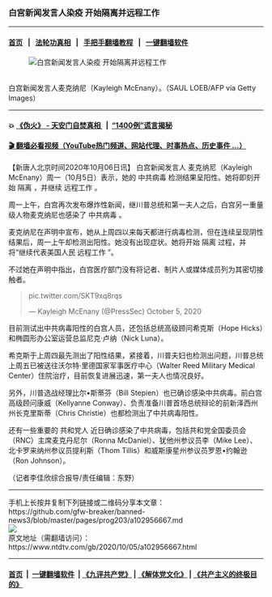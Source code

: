 ### 白宫新闻发言人染疫 开始隔离并远程工作
------------------------

#### [首页](https://github.com/gfw-breaker/banned-news3/blob/master/README.md) &nbsp;&nbsp;|&nbsp;&nbsp; [法轮功真相](https://github.com/begood0513/basic/blob/master/README.md)  &nbsp;&nbsp;|&nbsp;&nbsp; [手把手翻墙教程](https://github.com/gfw-breaker/guides/wiki)  &nbsp;&nbsp;|&nbsp;&nbsp; [一键翻墙软件](https://github.com/gfw-breaker/nogfw/blob/master/README.md)  



<div><div class="featured_image">
 <figure>
  <img alt="白宫新闻发言人染疫 开始隔离并远程工作" src="https://i.ntdtv.com/assets/uploads/2020/10/Untitled-7-800x450.jpg"/>
 </figure><br/>
 <span class="caption">
  白宫新闻发言人麦克纳尼（Kayleigh McEnany）。（SAUL LOEB/AFP via Getty Images）
 </span>
</div>
</div><hr/>

#### 💥 [《伪火》 - 天安门自焚真相 ](http://158.247.195.190:10000/videos/blog/weihuo.html)&nbsp; |&nbsp; [“1400例”谎言揭秘  ](http://158.247.195.190:10000/videos/blog/jiexi1400.html)

#### [ 🎬  翻墙必看视频（YouTube热门频道、网站代理、时事热点、历史事件 ...）](https://github.com/gfw-breaker/links/blob/master/banned.md)

<div><div class="post_content" itemprop="articleBody">
 <p>
  【新唐人北京时间2020年10月06日讯】
  <ok href="https://www.ntdtv.com/gb/白宫新闻发言人.htm">
   白宫新闻发言人
  </ok>
  麦克纳尼（Kayleigh McEnany）周一（10月5日）表示，她的
  <ok href="https://www.ntdtv.com/gb/中共病毒.htm">
   中共病毒
  </ok>
  检测结果呈阳性。她将即刻开始
  <ok href="https://www.ntdtv.com/gb/隔离.htm">
   隔离
  </ok>
  ，并继续
  <ok href="https://www.ntdtv.com/gb/远程工作.htm">
   远程工作
  </ok>
  。
 </p>
 <p>
  周一上午，白宫再次发布爆炸性新闻，继川普总统和第一夫人之后，白宫另一重量级人物麦克纳尼也感染了
  <ok href="https://www.ntdtv.com/gb/中共病毒.htm">
   中共病毒
  </ok>
  。
 </p>
 <p>
  麦克纳尼在声明中宣布，她从上周四以来每天都进行病毒检测，但在连续呈现阴性结果后，周一上午却检测出阳性。她没有出现症状。她将开始
  <ok href="https://www.ntdtv.com/gb/隔离.htm">
   隔离
  </ok>
  过程，并将“继续代表美国人民
  <ok href="https://www.ntdtv.com/gb/远程工作.htm">
   远程工作
  </ok>
  ”。
 </p>
 <p>
  不过她在声明中指出，白宫医疗部门没有将记者、制片人或媒体成员列为其密切接触者。
 </p>
 <blockquote class="twitter-tweet">
  <p dir="ltr" lang="und">
   <ok href="https://t.co/SKT9xq8rqs">
    pic.twitter.com/SKT9xq8rqs
   </ok>
  </p>
  <p>
   — Kayleigh McEnany (@PressSec)
   <ok href="https://twitter.com/PressSec/status/1313138387994509313?ref_src=twsrc%5Etfw">
    October 5, 2020
   </ok>
  </p>
 </blockquote>
 <p>
  <script async="" charset="utf-8" src="https://platform.twitter.com/widgets.js">
  </script>
 </p>
 <p>
  <p>
   目前测试出中共病毒阳性的白宫人员，还包括总统高级顾问希克斯（Hope Hicks）和椭圆形办公室运营总监尼克‧卢纳（Nick Luna）。
  </p>
  <p>
   希克斯于上周四最先测出了阳性结果，紧接着，川普夫妇也检测出问题，川普总统上周五已被送往沃尔特‧里德国家军事医疗中心（Walter Reed Military Medical Center）住院治疗，目前恢复进展迅速，第一夫人也情况良好。
  </p>
  <p>
   另外，川普选战经理比尔•斯蒂芬（Bill Stepien）也已确诊感染中共病毒。前白宫高级顾问康威（Kellyanne Conway）、负责准备川普首场总统辩论的前新泽西州州长克里斯蒂（Chris Christie）也都检测出了中共病毒阳性。
  </p>
  <p>
   还有一些重要的
   <ok href="https://www.ntdtv.com/gb/共和党人.htm">
    共和党人
   </ok>
   近日确诊感染了中共病毒，包括共和党全国委员会（RNC）主席麦克丹尼尔（Ronna McDaniel）、犹他州参议员李（Mike Lee）、北卡罗来纳州参议员提利斯（Thom Tillis）和威斯康星州参议员罗恩•约翰逊（Ron Johnson）。
  </p>
  <p>
   （记者李佳欣综合报导/责任编辑：东野）
  </p>
  <div class="single_ad">
  </div>
 </p>
</div>
</div>
<hr/>
手机上长按并复制下列链接或二维码分享本文章：<br/>
https://github.com/gfw-breaker/banned-news3/blob/master/pages/prog203/a102956667.md <br/>
<a href='https://github.com/gfw-breaker/banned-news3/blob/master/pages/prog203/a102956667.md'><img src='https://github.com/gfw-breaker/banned-news3/blob/master/pages/prog203/a102956667.md.png'/></a> <br/>
原文地址（需翻墙访问）：https://www.ntdtv.com/gb/2020/10/05/a102956667.html


------------------------
#### [首页](https://github.com/gfw-breaker/banned-news3/blob/master/README.md) &nbsp;|&nbsp; [一键翻墙软件](https://github.com/gfw-breaker/nogfw/blob/master/README.md) &nbsp;| [《九评共产党》](https://github.com/gfw-breaker/9ping.md/blob/master/README.md#九评之一评共产党是什么) | [《解体党文化》](https://github.com/gfw-breaker/jtdwh.md/blob/master/README.md) | [《共产主义的终极目的》](https://github.com/gfw-breaker/gczydzjmd.md/blob/master/README.md)


<img src='http://gfw-breaker.win/banned-news3/pages/prog203/a102956667.md' width='0px' height='0px'/>